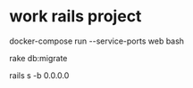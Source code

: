 # work rails project

docker-compose run --service-ports web bash

rake db:migrate

rails s -b 0.0.0.0
